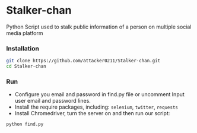 # Stalker-chan
Python Script used to stalk public information of a person on multiple social media platform

### Installation 
```sh
git clone https://github.com/attacker0211/Stalker-chan.git
cd Stalker-chan
```

### Run 
* Configure you email and password in find.py file or uncomment Input user email and password lines.
* Install the require packages, including: `selenium`, `twitter`, `requests`
* Install Chromedriver, turn the server on and then run our script:
```sh 
python find.py
```

